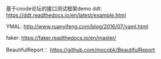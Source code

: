 基于cnode论坛的接口测试框架demo
ddt:
https://ddt.readthedocs.io/en/latest/example.html

YMAL:
http://www.ruanyifeng.com/blog/2016/07/yaml.html

faker:
https://faker.readthedocs.io/en/master/

BeautifulReport：
https://github.com/mocobk/BeautifulReport
